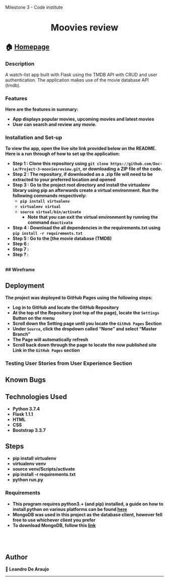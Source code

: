 
Milestone 3 - Code institute 

<h1 align="center">Moovies review</h1>

  


## 🏠 [Homepage](https://moovies-review-app.herokuapp.com/)



### Description
A watch-list app built with Flask using the TMDB API with CRUD and user authentication. The application makes use of the movie database API (tmdb).
<b>
<br/>
### Features
Here are the features in summary:
* App displays popular movies, upcoming movies and latest movies
* User can search and review any movie.


### Installation and Set-up
To view the app, open the live site link provided below on the README.
Here is a run through of how to set up the application:
* **Step 1** : Clone this repository using **`git clone https://github.com/Doc-Le/Project-3-mooviesreview.git`**, or downloading a ZIP file of the code.
* **Step 2** : The repository, if downloaded as a .zip file will need to be extracted to your preferred location and opened
* **Step 3** : Go to the project root directory and install the virtualenv library using pip an afterwards create a virtual environment. Run the following commands respectively:
    * **`pip install virtualenv`**
    * **`virtualenv virtual`**
    * **`source virtual/bin/activate`**
        * Note that you can exit the virtual environment by running the command **`deactivate`**
* **Step 4** : Download the all dependencies in the requirements.txt using **`pip install -r requirements.txt`**
* **Step 5** : Go to the [the movie database (TMDB) 
* **Step 6** : 
* **Step 7** : 
* **Step ?** : 
<br>
## Wireframe
<br>


## Deployment

The project was deployed to GitHub Pages using the following steps: 

* Log in to GitHub and locate the GitHub Repository
* At the top of the Repository (not top of the page), locate the `Settings` Button on the menu
* Scroll down the Setting page until you locate the `GitHub Pages` Section
* Under `Source`, click the dropdown called “None” and select “Master Branch”
* The Page will automatically refresh
* Scroll back down through the page to locate the now published site Link in the `GitHub Pages` section


### Testing User Stories from User Experience Section

## Known Bugs



## Technologies Used
* Python 3.7.4
* Flask 1.1.1
* HTML  
* CSS
* Bootstrap 3.3.7


## Steps
* pip install virtualenv
* virtualenv venv
* source venv/Scripts/activate
* pip install -r requirements.txt
* python run.py

### Requirements
* This program requires python3.+ (and pip) installed, a guide on how to install python on various platforms can be found [here](https://www.python.org/)
* MongoDB was used in this project as the database client, however fell free to use whichever client you prefer 
* To download MongoDB, follow this [link](https://www.mongodb.com/try/download/community/)
<br></br>
<br></br>
## Author

👤 **Leandro De Araujo**


***
